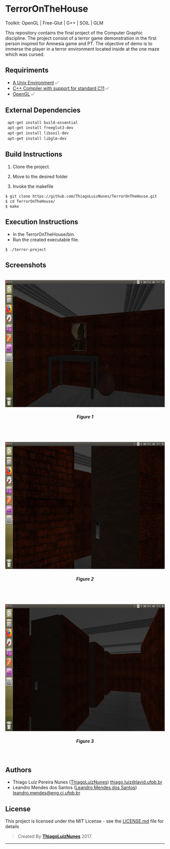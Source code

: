 # TerrorOnTheHouse

Toolkit: OpenGL | Free-Glut | G++ | SOIL | GLM

This repository contains the final project of the Computer Graphic discipline. The project consist of a terror game demonstration in the first person inspired for Amnesia game and PT. The objective of demo is to immerse the player in a terror environment located inside at the one maze which was cursed. 

## Requiriments ##

- [A Unix Environment](https://www.ubuntu.com/) :white_check_mark:
- [C++ Compiler with support for standard C11]() :white_check_mark:
- [OpenGL]() :white_check_mark:

## External Dependencies ##
```sh
 apt-get install build-essential
 apt-get install freeglut3-dev
 apt-get install libsoil-dev
 apt-get install libglm-dev
```
## Build Instructions

1. Clone the project.

2. Move to the desired folder

3. Invoke the makefile

```
$ git clone https://github.com/ThiagoLuizNunes/TerrorOnTheHouse.git
$ cd TerrorOnTheHouse/
$ make 
```
## Execution Instructions ##
* In the TerrorOnTheHouse/bin.
* Run the created executable file.

```
$ ./terror-project
```
## Screenshots ##

<p align="center">
	<br>
	<img src="./screenshots/terror-demo1.png"/ width=600px height=400px>
	<h5 align="center">Figure 1</h5>
	<br>
</p>
<p align="center">
	<br>
	<img src="./screenshots/terror-demo2.png"/ width=600px height=400px>
	<h5 align="center">Figure 2</h5>
	<br>
</p>
<p align="center">
	<br>
	<img src="./screenshots/terror-demo3.png"/ width=600px height=400px>
	<h5 align="center">Figure 3</h5>
	<br>
</p>

## Authors ##

* Thiago Luiz Pereira Nunes ([ThiagoLuizNunes](https://github.com/ThiagoLuizNunes)) thiago.luiz@lavid.ufpb.br
* Leandro Mendes dos Santos ([Leandro Mendes dos Santos](https://github.com/LeandroUFPB)) leandro.mendes@eng.ci.ufpb.br

## License

This project is licensed under the MIT License - see the [LICENSE.md](LICENSE.md) file for details

>Created By **[ThiagoLuizNunes](https://www.linkedin.com/in/thiago-luiz-507483112/)** 2017.

---
```
